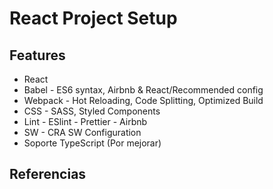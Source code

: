 # React Project Setup

## Features

- React
- Babel - ES6 syntax, Airbnb & React/Recommended config
- Webpack - Hot Reloading, Code Splitting, Optimized Build
- CSS - SASS, Styled Components
- Lint - ESlint - Prettier - Airbnb
- SW - CRA SW Configuration
- Soporte TypeScript (Por mejorar)

## Referencias
